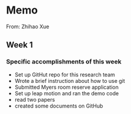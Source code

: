 # Memo
From: Zhihao Xue

## Week 1

### Specific accomplishments of this week
* Set up GitHut repo for this research team
* Wrote a brief instruction about how to use git
* Submitted Myers room reserve application
* Set up leap motion and ran the demo code
* read two papers
* created some documents on GitHub 

